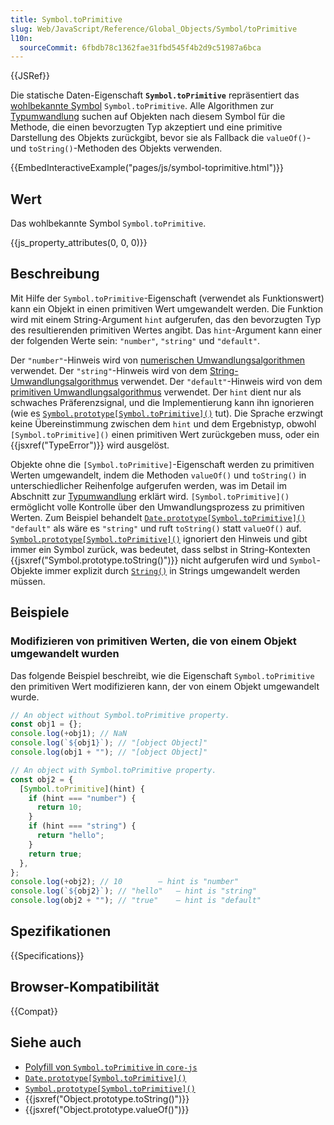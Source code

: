 ```yaml
---
title: Symbol.toPrimitive
slug: Web/JavaScript/Reference/Global_Objects/Symbol/toPrimitive
l10n:
  sourceCommit: 6fbdb78c1362fae31fbd545f4b2d9c51987a6bca
---
```


{{JSRef}}

Die statische Daten-Eigenschaft **`Symbol.toPrimitive`** repräsentiert das [wohlbekannte Symbol](/de/docs/Web/JavaScript/Reference/Global_Objects/Symbol#well-known_symbols) `Symbol.toPrimitive`. Alle Algorithmen zur [Typumwandlung](/de/docs/Web/JavaScript/Data_structures#type_coercion) suchen auf Objekten nach diesem Symbol für die Methode, die einen bevorzugten Typ akzeptiert und eine primitive Darstellung des Objekts zurückgibt, bevor sie als Fallback die `valueOf()`- und `toString()`-Methoden des Objekts verwenden.

{{EmbedInteractiveExample("pages/js/symbol-toprimitive.html")}}

## Wert

Das wohlbekannte Symbol `Symbol.toPrimitive`.

{{js_property_attributes(0, 0, 0)}}

## Beschreibung

Mit Hilfe der `Symbol.toPrimitive`-Eigenschaft (verwendet als Funktionswert) kann ein Objekt in einen primitiven Wert umgewandelt werden. Die Funktion wird mit einem String-Argument `hint` aufgerufen, das den bevorzugten Typ des resultierenden primitiven Wertes angibt. Das `hint`-Argument kann einer der folgenden Werte sein: `"number"`, `"string"` und `"default"`.

Der `"number"`-Hinweis wird von [numerischen Umwandlungsalgorithmen](/de/docs/Web/JavaScript/Data_structures#numeric_coercion) verwendet. Der `"string"`-Hinweis wird von dem [String-Umwandlungsalgorithmus](/de/docs/Web/JavaScript/Reference/Global_Objects/String#string_coercion) verwendet. Der `"default"`-Hinweis wird von dem [primitiven Umwandlungsalgorithmus](/de/docs/Web/JavaScript/Data_structures#primitive_coercion) verwendet. Der `hint` dient nur als schwaches Präferenzsignal, und die Implementierung kann ihn ignorieren (wie es [`Symbol.prototype[Symbol.toPrimitive]()`](/de/docs/Web/JavaScript/Reference/Global_Objects/Symbol/Symbol.toPrimitive) tut). Die Sprache erzwingt keine Übereinstimmung zwischen dem `hint` und dem Ergebnistyp, obwohl `[Symbol.toPrimitive]()` einen primitiven Wert zurückgeben muss, oder ein {{jsxref("TypeError")}} wird ausgelöst.

Objekte ohne die `[Symbol.toPrimitive]`-Eigenschaft werden zu primitiven Werten umgewandelt, indem die Methoden `valueOf()` und `toString()` in unterschiedlicher Reihenfolge aufgerufen werden, was im Detail im Abschnitt zur [Typumwandlung](/de/docs/Web/JavaScript/Data_structures#type_coercion) erklärt wird. `[Symbol.toPrimitive]()` ermöglicht volle Kontrolle über den Umwandlungsprozess zu primitiven Werten. Zum Beispiel behandelt [`Date.prototype[Symbol.toPrimitive]()`](/de/docs/Web/JavaScript/Reference/Global_Objects/Date/Symbol.toPrimitive) `"default"` als wäre es `"string"` und ruft `toString()` statt `valueOf()` auf. [`Symbol.prototype[Symbol.toPrimitive]()`](/de/docs/Web/JavaScript/Reference/Global_Objects/Symbol/Symbol.toPrimitive) ignoriert den Hinweis und gibt immer ein Symbol zurück, was bedeutet, dass selbst in String-Kontexten {{jsxref("Symbol.prototype.toString()")}} nicht aufgerufen wird und `Symbol`-Objekte immer explizit durch [`String()`](/de/docs/Web/JavaScript/Reference/Global_Objects/String/String) in Strings umgewandelt werden müssen.

## Beispiele

### Modifizieren von primitiven Werten, die von einem Objekt umgewandelt wurden

Das folgende Beispiel beschreibt, wie die Eigenschaft `Symbol.toPrimitive` den primitiven Wert modifizieren kann, der von einem Objekt umgewandelt wurde.

```js
// An object without Symbol.toPrimitive property.
const obj1 = {};
console.log(+obj1); // NaN
console.log(`${obj1}`); // "[object Object]"
console.log(obj1 + ""); // "[object Object]"

// An object with Symbol.toPrimitive property.
const obj2 = {
  [Symbol.toPrimitive](hint) {
    if (hint === "number") {
      return 10;
    }
    if (hint === "string") {
      return "hello";
    }
    return true;
  },
};
console.log(+obj2); // 10        — hint is "number"
console.log(`${obj2}`); // "hello"   — hint is "string"
console.log(obj2 + ""); // "true"    — hint is "default"
```

## Spezifikationen

{{Specifications}}

## Browser-Kompatibilität

{{Compat}}

## Siehe auch

- [Polyfill von `Symbol.toPrimitive` in `core-js`](https://github.com/zloirock/core-js#ecmascript-symbol)
- [`Date.prototype[Symbol.toPrimitive]()`](/de/docs/Web/JavaScript/Reference/Global_Objects/Date/Symbol.toPrimitive)
- [`Symbol.prototype[Symbol.toPrimitive]()`](/de/docs/Web/JavaScript/Reference/Global_Objects/Symbol/Symbol.toPrimitive)
- {{jsxref("Object.prototype.toString()")}}
- {{jsxref("Object.prototype.valueOf()")}}
